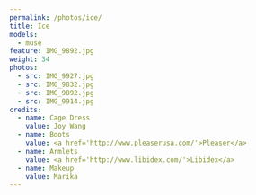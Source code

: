 ```yaml
---
permalink: /photos/ice/
title: Ice
models:
  - muse
feature: IMG_9892.jpg
weight: 34
photos:
  - src: IMG_9927.jpg
  - src: IMG_9832.jpg
  - src: IMG_9892.jpg
  - src: IMG_9914.jpg
credits:
  - name: Cage Dress
    value: Joy Wang
  - name: Boots
    value: <a href='http://www.pleaserusa.com/'>Pleaser</a>
  - name: Armlets
    value: <a href='http://www.libidex.com/'>Libidex</a>
  - name: Makeup
    value: Marika
---
```

